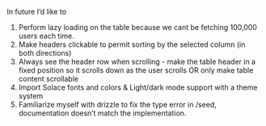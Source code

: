 In future I’d like to

1. Perform lazy loading on the table because we cant be fetching 100,000 users each time.
2. Make headers clickable to permit sorting by the selected column (in both directions)
3. Always see the header row when scrolling - make the table header in a fixed position so it scrolls down as the user scrolls OR only make table content scrollable
4. Import Solace fonts and colors & Light/dark mode support with a theme system
5. Familiarize myself with drizzle to fix the type error in /seed, documentation doesn’t match the implementation.
